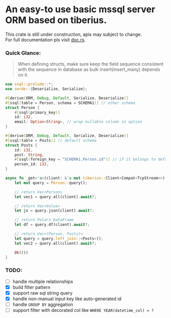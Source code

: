 # An easy-to use basic mssql server ORM based on tiberius.  

This crate is still under construction, apis may subject to change.   
For full documentation pls visit [doc.rs](https://docs.rs/ssql/*/ssql/).
### Quick Glance:
> When defining structs, make sure keep the field sequence consistent with the sequence in database as bulk insert(insert_many) depends on it. 
```rust
use ssql::prelude::*;
use serde::{Deserialize, Serialize};

#[derive(ORM, Debug, Default, Serialize, Deserialize)]
#[ssql(table = Person, schema = SCHEMA1)] // other schema
struct Person {
    #[ssql(primary_key)]
    id: i32,
    email: Option<String>, // wrap nullable column in option
}

#[derive(ORM, Debug, Default, Serialize, Deserialize)]
#[ssql(table = Posts)] // default schema
struct Posts {
    id: i32,
    post: String,
    #[ssql(foreign_key = "SCHEMA1.Person.id")] // if it belongs to default schema, just write TABLE.COLUMN
    person_id: i32,
}

async fn _get<'a>(client: &'a mut tiberius::Client<Compat<TcpStream>>) -> SsqlResult<()> { 
    let mut query = Person::query();

    // return Vec<Person>
    let vec1 = query.all(client).await?;

    // return Vec<Value>
    let js = query.json(client).await?;

    // return Polars DataFrame
    let df = query.df(client).await?;

    // return Vec<(Person, Posts)>
    let query = query.left_join::<Posts>();
    let vec2 = query.all(client).await?;

    Ok(())
}
```


### TODO:
- [ ] handle multiple relationships
- [x] build filter pattern
- [x] support raw sql string query
- [x] handle non-manual input key like auto-generated id
- [ ] handle `GROUP BY` aggregation
- [ ] support filter with decorated col like `WHERE YEAR(datetime_col) = ?`